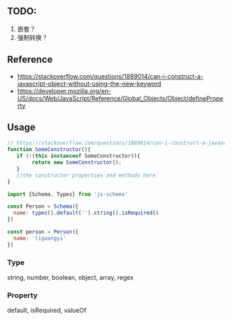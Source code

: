 ## TODO:

1. 嵌套？
2. 强制转换？

## Reference

- https://stackoverflow.com/questions/1889014/can-i-construct-a-javascript-object-without-using-the-new-keyword
- https://developer.mozilla.org/en-US/docs/Web/JavaScript/Reference/Global_Objects/Object/defineProperty

## Usage 

```javascript
// https://stackoverflow.com/questions/1889014/can-i-construct-a-javascript-object-without-using-the-new-keyword
function SomeConstructor(){
   if (!(this instanceof SomeConstructor)){
        return new SomeConstructor();
   }
   //the constructor properties and methods here
}
```

```javascript
import {Schema, Types} from 'js-schema'

const Person = Schema({
  name: types().default('').string().isRequired()
})

const person = Person({
  name: 'liguangyi'
})

```

### Type

string, number, boolean, object, array, regex

### Property

default, isRequired, valueOf

